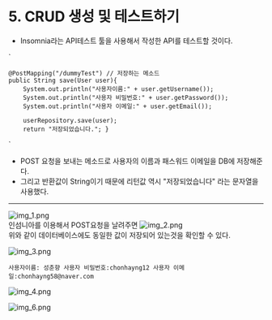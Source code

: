 # 5. CRUD 생성 및 테스트하기 

- Insomnia라는 API테스트 툴을 사용해서 작성한 API를 테스트할 것이다.


`

    @PostMapping("/dummyTest") // 저장하는 메소드
    public String save(User user){
        System.out.println("사용자이름:" + user.getUsername());
        System.out.println("사용자 비밀번호:" + user.getPassword());
        System.out.println("사용자 이메일:" + user.getEmail());

        userRepository.save(user);
        return "저장되었습니다."; }
`
- POST 요청을 보내는 메소드로 사용자의 이름과 패스워드 이메일을 DB에 저장해준다.
- 그리고 반환값이 String이기 때문에 리턴값 역시 "저장되었습니다" 라는 문자열을 사용했다.
***
![img_1.png](img_1.png)   
인섬니아를 이용해서 POST요청을 날려주면
![img_2.png](img_2.png)   
위와 같이 데이터베이스에도 동일한 값이 저장되어 있는것을 확인할 수 있다.


![img_3.png](img_3.png)

`
사용자이름: 성춘향 사용자 비밀번호:chonhayng12 사용자 이메일:chonhayng58@naver.com   
`



![img_4.png](img_4.png)


![img_6.png](img_6.png)